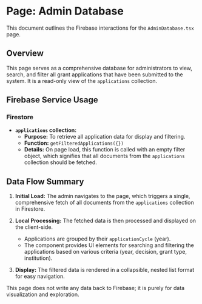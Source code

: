 # Page: Admin Database

This document outlines the Firebase interactions for the `AdminDatabase.tsx` page.

## Overview

This page serves as a comprehensive database for administrators to view, search, and filter all grant applications that have been submitted to the system. It is a read-only view of the `applications` collection.

## Firebase Service Usage

### Firestore

-   **`applications` collection:**
    -   **Purpose:** To retrieve all application data for display and filtering.
    -   **Function:** `getFilteredApplications({})`
    -   **Details:** On page load, this function is called with an empty filter object, which signifies that all documents from the `applications` collection should be fetched.

## Data Flow Summary

1.  **Initial Load:** The admin navigates to the page, which triggers a single, comprehensive fetch of all documents from the `applications` collection in Firestore.

2.  **Local Processing:** The fetched data is then processed and displayed on the client-side.
    -   Applications are grouped by their `applicationCycle` (year).
    -   The component provides UI elements for searching and filtering the applications based on various criteria (year, decision, grant type, institution).

3.  **Display:** The filtered data is rendered in a collapsible, nested list format for easy navigation.

This page does not write any data back to Firebase; it is purely for data visualization and exploration.
